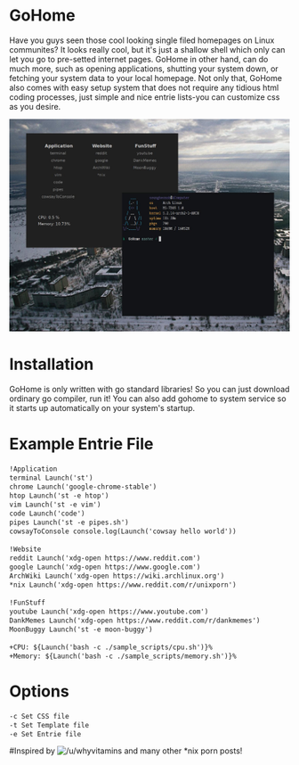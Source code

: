 # GoHome
Have you guys seen those cool looking single filed homepages on Linux communites? It looks really cool, but it's just a shallow shell
which only can let you go to pre-setted internet pages. GoHome in other hand, can do much more, such as opening applications,
shutting your system down, or fetching your system data to your local homepage. Not only that, GoHome also comes with 
easy setup system that does not require any tidious html coding processes, just simple and nice entrie lists-you can customize css as you desire. 

![](https://github.com/SeungheonOh/GoHome/blob/master/img/gohome.jpg)

# Installation
GoHome is only written with go standard libraries! So you can just download ordinary go compiler, run it!
You can also add gohome to system service so it starts up automatically on your system's startup.

# Example Entrie File
```
!Application
terminal Launch('st')
chrome Launch('google-chrome-stable')
htop Launch('st -e htop')
vim Launch('st -e vim')
code Launch('code')
pipes Launch('st -e pipes.sh')
cowsayToConsole console.log(Launch('cowsay hello world'))

!Website
reddit Launch('xdg-open https://www.reddit.com')
google Launch('xdg-open https://www.google.com')
ArchWiki Launch('xdg-open https://wiki.archlinux.org')
*nix Launch('xdg-open https://www.reddit.com/r/unixporn')

!FunStuff
youtube Launch('xdg-open https://www.youtube.com')
DankMemes Launch('xdg-open https://www.reddit.com/r/dankmemes')
MoonBuggy Launch('st -e moon-buggy')

+CPU: ${Launch('bash -c ./sample_scripts/cpu.sh')}%
+Memory: ${Launch('bash -c ./sample_scripts/memory.sh')}%

```

# Options
```
-c Set CSS file
-t Set Template file
-e Set Entrie file
```

#Inspired by
![/u/whyvitamins](https://www.reddit.com/r/unixporn/comments/da3lx5/bspwm_black_and_white/)
and many other *nix porn posts!
